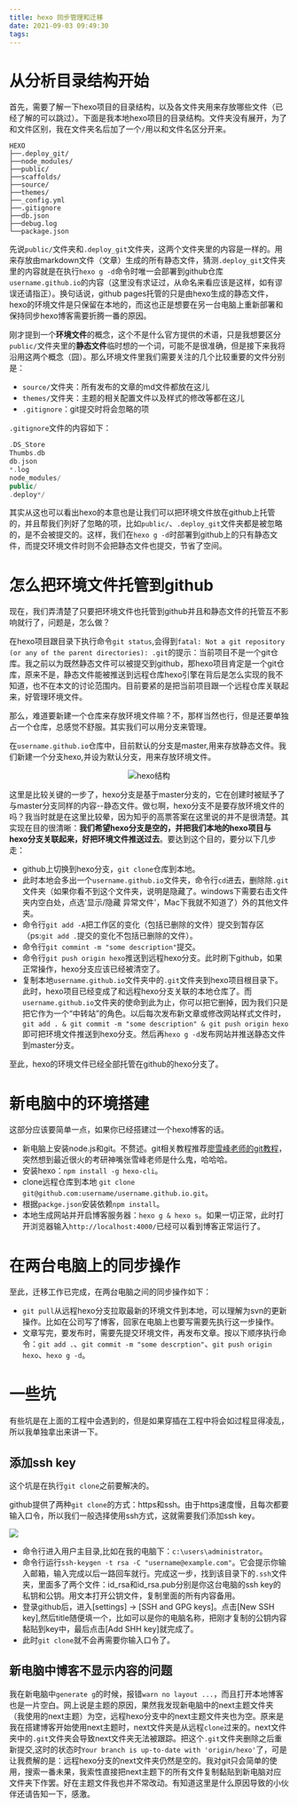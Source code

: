 ```yaml
---
title: hexo 同步管理和迁移
date: 2021-09-03 09:49:30
tags:
---
```


# 从分析目录结构开始

首先，需要了解一下hexo项目的目录结构，以及各文件夹用来存放哪些文件（已经了解的可以跳过）。下面是我本地hexo项目的目录结构。文件夹没有展开，为了和文件区别，我在文件夹名后加了一个`/`用以和文件名区分开来。

```shell
HEXO
├──.deploy_git/
├──node_modules/
├──public/
├──scaffolds/
├──source/
├──themes/
├──_config.yml
├──.gitignore
├──db.json
├──debug.log
└──package.json
```

先说`public/`文件夹和`.deploy_git`文件夹，这两个文件夹里的内容是一样的。用来存放由markdown文件（文章）生成的所有静态文件，猜测`.deploy_git`文件夹里的内容就是在执行`hexo g -d`命令时唯一会部署到github仓库`username.github.io`的内容（这里没有求证过，从命名来看应该是这样，如有谬误还请指正）。换句话说，github pages托管的只是由hexo生成的静态文件，hexo的环境文件是只保留在本地的，而这也正是想要在另一台电脑上重新部署和保持同步hexo博客需要折腾一番的原因。

刚才提到一个**环境文件**的概念，这个不是什么官方提供的术语，只是我想要区分`public/`文件夹里的**静态文件**临时想的一个词，可能不是很准确，但是接下来我将沿用这两个概念（囧）。那么环境文件里我们需要关注的几个比较重要的文件分别是：

- `source/`文件夹：所有发布的文章的md文件都放在这儿
- `themes/`文件夹：主题的相关配置文件以及样式的修改等都在这儿
- `.gitignore`：git提交时将会忽略的项

`.gitignore`文件的内容如下：

```cpp
.DS_Store
Thumbs.db
db.json
*.log
node_modules/
public/
.deploy*/
```

其实从这也可以看出hexo的本意也是让我们可以把环境文件放在github上托管的，并且帮我们列好了忽略的项，比如`public/`、`.deploy_git`文件夹都是被忽略的，是不会被提交的。这样，我们在`hexo g -d`时部署到github上的只有静态文件，而提交环境文件时则不会把静态文件也提交，节省了空间。



# 怎么把环境文件托管到github

现在，我们弄清楚了只要把环境文件也托管到github并且和静态文件的托管互不影响就行了，问题是，怎么做？

在hexo项目跟目录下执行命令`git status`,会得到`fatal: Not a git repository (or any of the parent directories): .git`的提示：当前项目不是一个git仓库。我之前以为既然静态文件可以被提交到github，那hexo项目肯定是一个git仓库，原来不是，静态文件能被推送到远程仓库hexo引擎在背后是怎么实现的我不知道，也不在本文的讨论范围内。目前要紧的是把当前项目跟一个远程仓库关联起来，好管理环境文件。

那么，难道要新建一个仓库来存放环境文件嘛？不，那样当然也行，但是还要单独占一个仓库，总感觉不舒服。其实我们可以用分支来管理。

在`username.github.io`仓库中，目前默认的分支是master,用来存放静态文件。我们新建一个分支hexo,并设为默认分支，用来存放环境文件。

<div style="text-align:center;">



![hexo结构](https://cdn.jsdelivr.net/gh/LVicBlack/IMG/root/hexo%E7%BB%93%E6%9E%84.png)



</div>

这里是比较关键的一步了，hexo分支是基于master分支的，它在创建时被赋予了与master分支同样的内容--静态文件。做乜啊，hexo分支不是要存放环境文件的吗？我当时就是在这里比较晕，因为知乎的高票答案在这里说的并不是很清楚。其实现在目的很清晰：**我们希望hexo分支是空的，并把我们本地的hexo项目与hexo分支关联起来，好把环境文件推送过去**。要达到这个目的，要分以下几步走：

- github上切换到hexo分支，`git clone`仓库到本地。
- 此时本地会多出一个`username.github.io`文件夹，命令行`cd`进去，删除除`.git`文件夹（如果你看不到这个文件夹，说明是隐藏了。windows下需要右击文件夹内空白处，点选'显示/隐藏 异常文件'，Mac下我就不知道了）外的其他文件夹。
- 命令行`git add -A`把工作区的变化（包括已删除的文件）提交到暂存区（ps:`git add .`提交的变化不包括已删除的文件）。
- 命令行`git commint -m "some description"`提交。
- 命令行`git push origin hexo`推送到远程hexo分支。此时刷下github，如果正常操作，hexo分支应该已经被清空了。
- 复制本地`username.github.io`文件夹中的`.git`文件夹到hexo项目根目录下。此时，hexo项目已经变成了和远程hexo分支关联的本地仓库了。而`username.github.io`文件夹的使命到此为止，你可以把它删掉，因为我们只是把它作为一个“中转站”的角色。以后每次发布新文章或修改网站样式文件时，`git add . & git commit -m "some description" & git push origin hexo`即可把环境文件推送到hexo分支。然后再`hexo g -d`发布网站并推送静态文件到master分支。

至此，hexo的环境文件已经全部托管在github的hexo分支了。



# 新电脑中的环境搭建

这部分应该要简单一点，如果你已经搭建过一个hexo博客的话。

- 新电脑上安装node.js和git。不赘述。git相关教程推荐[廖雪峰老师的git教程](https://link.jianshu.com?t=https://www.liaoxuefeng.com/wiki/0013739516305929606dd18361248578c67b8067c8c017b000)，突然想到最近很火的考研神嘴张雪峰老师是什么鬼，哈哈哈。
- 安装hexo：`npm install -g hexo-cli`。
- clone远程仓库到本地 `git clone git@github.com:username/username.github.io.git`。
- 根据`packge.json`安装依赖`npm install`。
- 本地生成网站并开启博客服务器：`hexo g & hexo s`。如果一切正常，此时打开浏览器输入`http://localhost:4000/`已经可以看到博客正常运行了。



# 在两台电脑上的同步操作

至此，迁移工作已完成，在两台电脑之间的同步操作如下：

- `git pull`从远程hexo分支拉取最新的环境文件到本地，可以理解为svn的更新操作。比如在公司写了博客，回家在电脑上也要写需要先执行这一步操作。
- 文章写完，要发布时，需要先提交环境文件，再发布文章。按以下顺序执行命令：`git add .`、`git commit -m "some descrption"`、`git push origin hexo`、`hexo g -d`。



# 一些坑

有些坑是在上面的工程中会遇到的，但是如果穿插在工程中将会如过程显得凌乱，所以我单独拿出来讲一下。

## 添加ssh key

这个坑是在执行`git clone`之前要解决的。

github提供了两种`git clone`的方式：https和ssh。由于https速度慢，且每次都要输入口令，所以我们一般选择使用ssh方式，这就需要我们添加ssh key。

![](https://cdn.jsdelivr.net/gh/LVicBlack/IMG/root/20210903095740.png)



- 命令行进入用户主目录,比如在我的电脑下：`c:\users\administrator`。
- 命令行运行`ssh-keygen -t rsa -C "username@example.com"`。它会提示你输入邮箱，输入完成以后一路回车就行。完成这一步，找到该目录下的`.ssh`文件夹，里面多了两个文件：id_rsa和id_rsa.pub分别是你这台电脑的ssh key的私钥和公钥。用文本打开公钥文件，复制里面的所有内容备用。
- 登录github后，进入[settings] -> [SSH and GPG keys]。点击[New SSH key],然后title随便填一个，比如可以是你的电脑名称，把刚才复制的公钥内容黏贴到key中，最后点击[Add SHH key]就完成了。
- 此时`git clone`就不会再需要你输入口令了。

## 新电脑中博客不显示内容的问题

我在新电脑中`generate g`的时候，报错`warn no layout ...`，而且打开本地博客也是一片空白。网上说是主题的原因，果然我发现新电脑中的next主题文件夹（我使用的next主题）为空，远程hexo分支中的next主题文件夹也为空。原来是我在搭建博客开始使用next主题时，next文件夹是从远程`clone`过来的。next文件夹中的`.git`文件夹会导致next文件夹无法被跟踪。把这个`.git`文件夹删除之后重新提交,这时的状态时`Your branch is up-to-date with 'origin/hexo'`了，可是让我费解的是：远程hexo分支的next文件夹仍然是空的。我对git只会简单的使用，搜索一番未果，我索性直接把next主题下的所有文件复制黏贴到新电脑对应文件夹下作罢。好在主题文件我也并不常改动。有知道这里是什么原因导致的小伙伴还请告知一下，感激。

